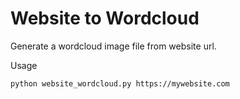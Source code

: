 # Website to Wordcloud

Generate a wordcloud image file from website url.

Usage
```
python website_wordcloud.py https://mywebsite.com
```